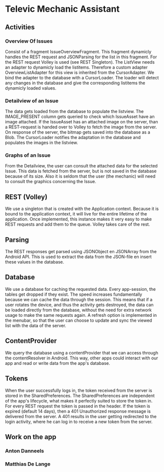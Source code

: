 # Televic Mechanic Assistant
## Activities
### Overview Of Issues
Consist of a fragment IssueOverviewFragment. This fragment dynamicly handles the REST request and JSONParsing for the list in this fragment. For the REST request Volley is used (see REST Singleton). The ListView needs an adapter to dynamicly load the listitems. Therefore a custom adapter OverviewListAdapter for this view is inherited from the CursorAdapter. We bind the adapter to the database with a CursorLoader. The loader will detect any changes in the database and give the corresponding listitems the dynamicly loaded values.

### Detailview of an Issue
The data gets loaded from the database to populate the listview. The IMAGE_PRESENT column gets queried to check which IssueAsset have an image attached. If the IssueAsset has an attached image on the server, than a REST-request is handed over to Volley to fetch the image from the server. On response of the server, the bitmap gets saved into the database as a Blob. The CursorLoader notifies the adaptation in the database and populates the images in the listview.

### Graphs of an Issue
From the Detailview, the user can consult the attached data for the selected Issue. This data is fetched from the server, but is not saved in the database because of its size. Also it is seldom that the user (the mechanic) will need to consult the graphics concerning the Issue.

## REST (Volley)
We use a singleton that is created with the Application context. Because it is bound to the application context, it will live for the entire lifetime of the application. Once implemented, this instance makes it very easy to make REST requests and add them to the queue. Volley takes care of the rest.

## Parsing
The REST responses get parsed using JSONObject en JSONArray from the Android API. This is used to extract the data from the JSON-file en insert these values in the database.

## Database
We use a database for caching the requested data. Every app-session, the tables get dropped if they exist. The speed increases fundamentally because we can cache the data through the session. This means that if a user rotates the device, and thus the activity gets destroyed, the data can be loaded directly from the database, without the need for extra network usage to make the same requests again. A refresh option is implemented in the menubar, so that the user can choose to update and sync the viewed list with the data of the server.

## ContentProvider
We query the database using a contentProvider that we can access through the contentResolver in Android. This way, other apps could interact with our app and read or write data from the app's database.

## Tokens
When the user successfully logs in, the token received from the server is stored in the SharedPreferences. The SharedPreferences are independent of the app's lifecycle, what makes it perfectly suited to store the token in. For every REST request the token is passed in the header. If the token is expired (default 14 days), then a 401 Unauthorized response message is delivered from the server. A 401 results in the user getting redirected to the login activity, where he can log in to receive a new token from the server.

## Work on the app
### Anton Danneels
### Matthias De Lange
